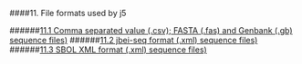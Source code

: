 ####11. File formats used by j5

######[11.1 Comma separated value (.csv); FASTA (.fas) and Genbank (.gb) sequence files)](chp11_1.html)
######[11.2 jbei-seq format (.xml) sequence files)](chp11_2.html)
######[11.3 SBOL XML format (.xml) sequence files)](chp11_3.html)
